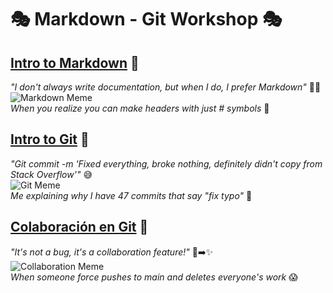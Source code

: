 # 🎭 Markdown - Git Workshop 🎭


## [Intro to Markdown](https://z3a.github.io/md-git-workshop/01.markdown/out/intro-to-md.html) 📝  
   *"I don't always write documentation, but when I do, I prefer Markdown"* 🧔‍♂️  
   ![Markdown Meme](https://i.imgflip.com/2/1bij.jpg)  
   *When you realize you can make headers with just # symbols* 🤯

## [Intro to Git](https://z3a.github.io/md-git-workshop/02.git/out/git.html) 🌳  
   *"Git commit -m 'Fixed everything, broke nothing, definitely didn't copy from Stack Overflow'"* 😅  
   ![Git Meme](https://i.imgflip.com/2/1bhf.jpg)  
   *Me explaining why I have 47 commits that say "fix typo"* 🤡

## [Colaboración en Git](https://z3a.github.io/md-git-workshop/03.colaboracion-git/out/colaboracion-git.html) 🤝  
   *"It's not a bug, it's a collaboration feature!"* 🐛➡️✨  
   ![Collaboration Meme](https://i.imgflip.com/2/1bh6.jpg)  
   *When someone force pushes to main and deletes everyone's work* 😱